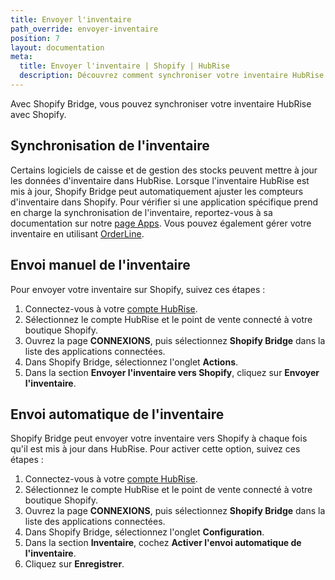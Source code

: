 ```yaml
---
title: Envoyer l'inventaire
path_override: envoyer-inventaire
position: 7
layout: documentation
meta:
  title: Envoyer l'inventaire | Shopify | HubRise
  description: Découvrez comment synchroniser votre inventaire HubRise avec Shopify et masquer automatiquement les produits hors stock de votre site internet.
---
```


Avec Shopify Bridge, vous pouvez synchroniser votre inventaire HubRise avec Shopify.

## Synchronisation de l'inventaire

Certains logiciels de caisse et de gestion des stocks peuvent mettre à jour les données d'inventaire dans HubRise. Lorsque l'inventaire HubRise est mis à jour, Shopify Bridge peut automatiquement ajuster les compteurs d'inventaire dans Shopify. Pour vérifier si une application spécifique prend en charge la synchronisation de l'inventaire, reportez-vous à sa documentation sur notre [page Apps](/apps). Vous pouvez également gérer votre inventaire en utilisant [OrderLine](/apps/orderline/overview).

## Envoi manuel de l'inventaire

Pour envoyer votre inventaire sur Shopify, suivez ces étapes :

1. Connectez-vous à votre [compte HubRise](https://manager.hubrise.com).
2. Sélectionnez le compte HubRise et le point de vente connecté à votre boutique Shopify.
3. Ouvrez la page **CONNEXIONS**, puis sélectionnez **Shopify Bridge** dans la liste des applications connectées.
4. Dans Shopify Bridge, sélectionnez l'onglet **Actions**.
5. Dans la section **Envoyer l'inventaire vers Shopify**, cliquez sur **Envoyer l'inventaire**.

## Envoi automatique de l'inventaire

Shopify Bridge peut envoyer votre inventaire vers Shopify à chaque fois qu'il est mis à jour dans HubRise. Pour activer cette option, suivez ces étapes :

1. Connectez-vous à votre [compte HubRise](https://manager.hubrise.com).
2. Sélectionnez le compte HubRise et le point de vente connecté à votre boutique Shopify.
3. Ouvrez la page **CONNEXIONS**, puis sélectionnez **Shopify Bridge** dans la liste des applications connectées.
4. Dans Shopify Bridge, sélectionnez l'onglet **Configuration**.
5. Dans la section **Inventaire**, cochez **Activer l'envoi automatique de l'inventaire**.
6. Cliquez sur **Enregistrer**.
